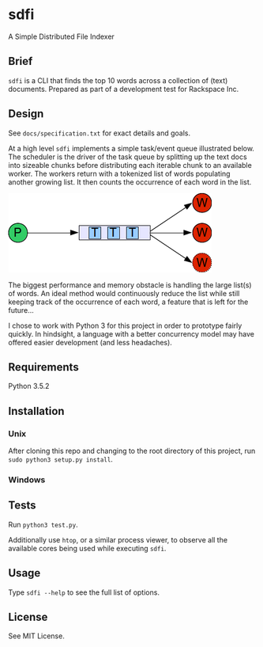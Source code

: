# sdfi
A Simple Distributed File Indexer

## Brief

`sdfi` is a CLI that finds the top 10 words across a collection of (text) documents.
Prepared as part of a development test for Rackspace Inc.

## Design

See `docs/specification.txt` for exact details and goals.

At a high level `sdfi` implements a simple task/event queue illustrated below.
The scheduler is the driver of the task queue by splitting up the text docs
into sizeable chunks before distributing each iterable chunk to an available worker.
The workers return with a tokenized list of words populating another growing list.
It then counts the occurrence of each word in the list.

![Task Queue](docs/task_queue.png)

The biggest performance and memory obstacle is handling the large list(s) of words.
An ideal method would continuously reduce the list while still keeping track of the
occurrence of each word, a feature that is left for the future...

I chose to work with Python 3 for this project in order to prototype fairly quickly.
In hindsight, a language with a better concurrency model may have offered easier
development (and less headaches).

## Requirements

Python 3.5.2

## Installation

### Unix

After cloning this repo and changing to the root directory of this project,
run `sudo python3 setup.py install`.

### Windows

## Tests

Run `python3 test.py`.

Additionally use `htop`, or a similar process viewer, to observe all the available cores
being used while executing `sdfi`.

## Usage

Type `sdfi --help` to see the full list of options.

## License

See MIT License.

